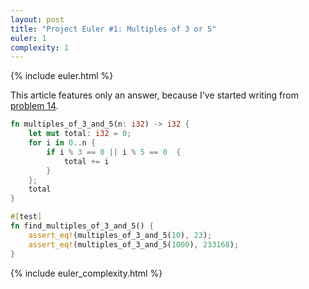 ```yaml
---
layout: post
title: "Project Euler #1: Multiples of 3 or 5"
euler: 1
complexity: 1
---
```


{% include euler.html %}

This article features only an answer, because I've started writing from [problem 14](/2021/10/25/project-euler-14-longest-collatz-sequence.html).

```rust
fn multiples_of_3_and_5(n: i32) -> i32 {
    let mut total: i32 = 0;
    for i in 0..n {
        if i % 3 == 0 || i % 5 == 0  {
            total += i
        }
    };
    total
}

#[test]
fn find_multiples_of_3_and_5() {
    assert_eq!(multiples_of_3_and_5(10), 23);
    assert_eq!(multiples_of_3_and_5(1000), 233168);
}
```

{% include euler_complexity.html %}
